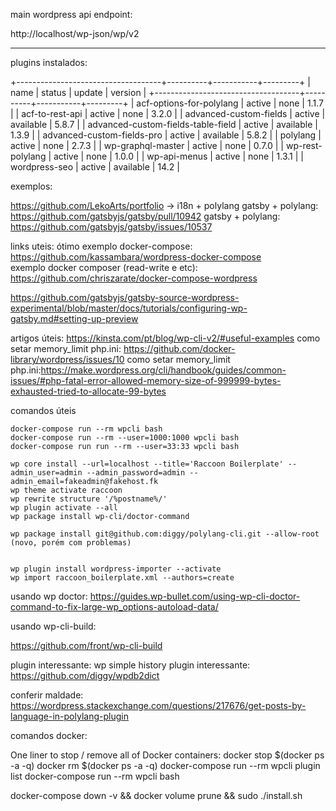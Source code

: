 main wordpress api endpoint:

  http://localhost/wp-json/wp/v2


---

plugins instalados: 

  +------------------------------------+----------+-----------+---------+
  | name                               | status   | update    | version |
  +------------------------------------+----------+-----------+---------+
  | acf-options-for-polylang           | active   | none      | 1.1.7   |
  | acf-to-rest-api                    | active   | none      | 3.2.0   |
  | advanced-custom-fields             | active   | available | 5.8.7   |
  | advanced-custom-fields-table-field | active   | available | 1.3.9   |
  | advanced-custom-fields-pro         | active   | available | 5.8.2   |
  | polylang                           | active   | none      | 2.7.3   |
  | wp-graphql-master                  | active   | none      | 0.7.0   |
  | wp-rest-polylang                   | active   | none      | 1.0.0   |
  | wp-api-menus                       | active   | none      | 1.3.1   |
  | wordpress-seo                      | active   | available | 14.2    |


exemplos: 

  https://github.com/LekoArts/portfolio -> i18n + polylang
  gatsby + polylang: https://github.com/gatsbyjs/gatsby/pull/10942
  gatsby + polylang: https://github.com/gatsbyjs/gatsby/issues/10537


  links uteis:
  ótimo exemplo docker-compose: https://github.com/kassambara/wordpress-docker-compose  
  exemplo docker composer (read-write e etc): https://github.com/chriszarate/docker-compose-wordpress

  https://github.com/gatsbyjs/gatsby-source-wordpress-experimental/blob/master/docs/tutorials/configuring-wp-gatsby.md#setting-up-preview


artigos úteis: 
    https://kinsta.com/pt/blog/wp-cli-v2/#useful-examples
    como setar memory_limit php.ini: https://github.com/docker-library/wordpress/issues/10 
    como setar memory_limit php.ini:https://make.wordpress.org/cli/handbook/guides/common-issues/#php-fatal-error-allowed-memory-size-of-999999-bytes-exhausted-tried-to-allocate-99-bytes

comandos úteis

```
docker-compose run --rm wpcli bash 
docker-compose run --rm --user=1000:1000 wpcli bash 
docker-compose run run --rm --user=33:33 wpcli bash

wp core install --url=localhost --title='Raccoon Boilerplate' --admin_user=admin --admin_password=admin --admin_email=fakeadmin@fakehost.fk
wp theme activate raccoon
wp rewrite structure '/%postname%/'
wp plugin activate --all 
wp package install wp-cli/doctor-command 

wp package install git@github.com:diggy/polylang-cli.git --allow-root (novo, porém com problemas)


wp plugin install wordpress-importer --activate
wp import raccoon_boilerplate.xml --authors=create

```

usando wp doctor:
  https://guides.wp-bullet.com/using-wp-cli-doctor-command-to-fix-large-wp_options-autoload-data/

usando wp-cli-build:

https://github.com/front/wp-cli-build

plugin interessante: wp simple history
plugin interessante: https://github.com/diggy/wpdb2dict

conferir maldade:
  https://wordpress.stackexchange.com/questions/217676/get-posts-by-language-in-polylang-plugin



comandos docker:

One liner to stop / remove all of Docker containers:
docker stop $(docker ps -a -q) 
docker rm $(docker ps -a -q)
docker-compose run --rm wpcli plugin list
docker-compose run --rm wpcli bash 



docker-compose down -v && docker volume prune && sudo ./install.sh
